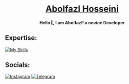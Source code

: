 <div align="center">
<!--   <img src="./logo.png" alt="soufilearn logo" width="200px" /> -->
</div>

<div align='center'>
    <h1>
    <a href='https://instagram.com/im_shahrukh_official'>Abolfazl Hosseini</a>
  </h1>
  <h4>Hello👋, I am Abolfazl! a novice Developer</h4>
</div>
 
## Expertise: 
[![My Skills](https://skillicons.dev/icons?i=html,css,js,ts,git,github,react,nextjs,sass,tailwind,vite,bootstrap)](https://skillicons.dev)
## Socials:
[![Instagram](https://img.shields.io/badge/Instagram-%23E4405F.svg?style=for-the-badge&logo=Instagram&logoColor=white)](https://im_shahrukh_official)
[![Telegram](https://img.shields.io/badge/Telegram-2CA5E0?style=for-the-badge&logo=telegram&logoColor=white)](https://t.me/shahrukh_official)
